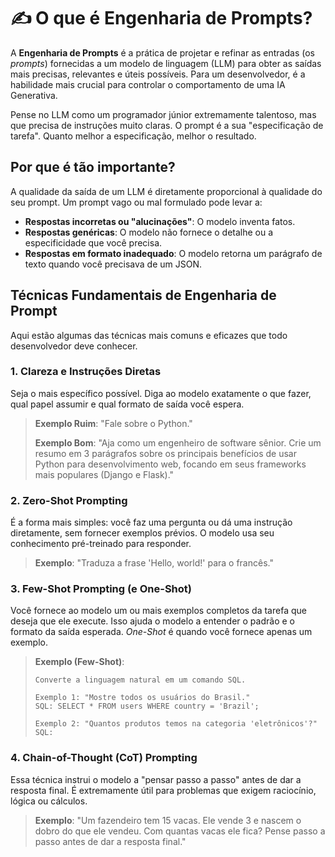 # ✍️ O que é Engenharia de Prompts?

A **Engenharia de Prompts** é a prática de projetar e refinar as entradas (os *prompts*) fornecidas a um modelo de linguagem (LLM) para obter as saídas mais precisas, relevantes e úteis possíveis. Para um desenvolvedor, é a habilidade mais crucial para controlar o comportamento de uma IA Generativa.

Pense no LLM como um programador júnior extremamente talentoso, mas que precisa de instruções muito claras. O prompt é a sua "especificação de tarefa". Quanto melhor a especificação, melhor o resultado.

## Por que é tão importante?

A qualidade da saída de um LLM é diretamente proporcional à qualidade do seu prompt. Um prompt vago ou mal formulado pode levar a:

- **Respostas incorretas ou "alucinações"**: O modelo inventa fatos.
- **Respostas genéricas**: O modelo não fornece o detalhe ou a especificidade que você precisa.
- **Respostas em formato inadequado**: O modelo retorna um parágrafo de texto quando você precisava de um JSON.

## Técnicas Fundamentais de Engenharia de Prompt

Aqui estão algumas das técnicas mais comuns e eficazes que todo desenvolvedor deve conhecer.

### 1. Clareza e Instruções Diretas

Seja o mais específico possível. Diga ao modelo exatamente o que fazer, qual papel assumir e qual formato de saída você espera.

> **Exemplo Ruim**: "Fale sobre o Python."
>
> **Exemplo Bom**: "Aja como um engenheiro de software sênior. Crie um resumo em 3 parágrafos sobre os principais benefícios de usar Python para desenvolvimento web, focando em seus frameworks mais populares (Django e Flask)."

### 2. Zero-Shot Prompting

É a forma mais simples: você faz uma pergunta ou dá uma instrução diretamente, sem fornecer exemplos prévios. O modelo usa seu conhecimento pré-treinado para responder.

> **Exemplo**: "Traduza a frase 'Hello, world!' para o francês."

### 3. Few-Shot Prompting (e One-Shot)

Você fornece ao modelo um ou mais exemplos completos da tarefa que deseja que ele execute. Isso ajuda o modelo a entender o padrão e o formato da saída esperada. *One-Shot* é quando você fornece apenas um exemplo.

> **Exemplo (Few-Shot)**:
> ```textplain
> Converte a linguagem natural em um comando SQL.
>
> Exemplo 1: "Mostre todos os usuários do Brasil."
> SQL: SELECT * FROM users WHERE country = 'Brazil';
>
> Exemplo 2: "Quantos produtos temos na categoria 'eletrônicos'?"
> SQL:
> ```

### 4. Chain-of-Thought (CoT) Prompting

Essa técnica instrui o modelo a "pensar passo a passo" antes de dar a resposta final. É extremamente útil para problemas que exigem raciocínio, lógica ou cálculos.

> **Exemplo**: "Um fazendeiro tem 15 vacas. Ele vende 3 e nascem o dobro do que ele vendeu. Com quantas vacas ele fica? Pense passo a passo antes de dar a resposta final."